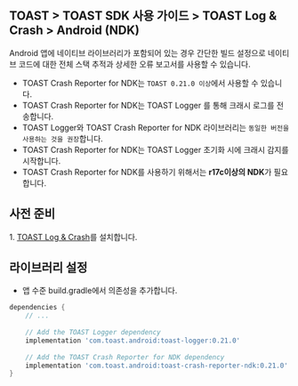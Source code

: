 ## TOAST > TOAST SDK 사용 가이드 > TOAST Log & Crash > Android (NDK)

Android 앱에 네이티브 라이브러리가 포함되어 있는 경우 간단한 빌드 설정으로 네이티브 코드에 대한 전체 스택 추적과 상세한 오류 보고서를 사용할 수 있습니다.

* TOAST Crash Reporter for NDK는 `TOAST 0.21.0 이상`에서 사용할 수 있습니다.
* TOAST Crash Reporter for NDK는 TOAST Logger 를 통해 크래시 로그를 전송합니다.
* TOAST Logger와 TOAST Crash Reporter for NDK 라이브러리는 `동일한 버전을 사용하는 것을 권장`합니다.
* TOAST Crash Reporter for NDK는 TOAST Logger 초기화 시에 크래시 감지를 시작합니다.
* TOAST Crash Reporter for NDK를 사용하기 위해서는 **r17c이상의 NDK**가 필요합니다.

## 사전 준비

1\. [TOAST Log & Crash](./log-collector-android)를 설치합니다.

## 라이브러리 설정
- 앱 수준 build.gradle에서 의존성을 추가합니다.

```groovy
dependencies {
    // ...
    
    // Add the TOAST Logger dependency
    implementation 'com.toast.android:toast-logger:0.21.0'    
    
    // Add the TOAST Crash Reporter for NDK dependency
    implementation 'com.toast.android:toast-crash-reporter-ndk:0.21.0'
}
```